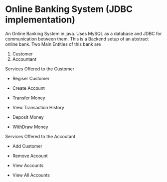 # Online Banking System (JDBC implementation)
An Online Banking System in java. Uses MySQL as a database and JDBC for communication between them.
This is a Backend setup of an abstract online bank.
Two Main Entities of this bank are 
1. Customer
2. Accountant

Services Offered to the Customer

- Regiser Customer

- Create Account

- Transfer Money

- View Transaction History

- Deposit Money

- WithDraw Money


Services Offered to the Accoutant

- Add Customer

- Remove Account

- View Accounts

- View All Accounts
